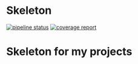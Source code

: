 Skeleton
=============================================
[![pipeline status](https://gitlab.com/fldar/skeleton/badges/skeleton/pipeline.svg?style=flat-square)](https://gitlab.com/fldar/skeleton/-/commits/skeleton)
[![coverage report](https://gitlab.com/fldar/skeleton/badges/skeleton/coverage.svg?style=flat-square)](https://gitlab.com/fldar/skeleton/-/commits/skeleton)

# Skeleton for my projects
